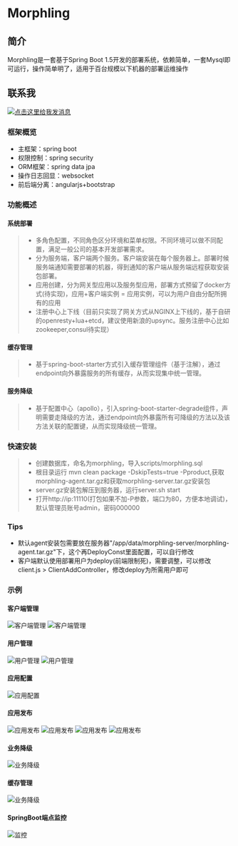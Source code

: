 Morphling
================

## 简介
Morphling是一套基于Spring Boot 1.5开发的部署系统，依赖简单，一套Mysql即可运行，操作简单明了，适用于百台规模以下机器的部署运维操作

## 联系我

[![点击这里给我发消息](http://wpa.qq.com/pa?p=2:55375829:51)](http://wpa.qq.com/msgrd?v=3&uin=55375829&site=qq&menu=yes)

### 框架概览

- 主框架：spring boot
- 权限控制：spring security
- ORM框架：spring data jpa
- 操作日志回显：websocket
- 前后端分离：angularjs+bootstrap


### 功能概述

#### 系统部署

>* 多角色配置，不同角色区分环境和菜单权限。不同环境可以做不同配置，满足一般公司的基本开发部署需求。
>* 分为服务端，客户端两个服务。客户端安装在每个服务器上。部署时候服务端通知需要部署的机器，得到通知的客户端从服务端远程获取安装包部署。
>* 应用创建，分为网关型应用以及服务型应用，部署方式预留了docker方式(待实现)，应用+客户端实例 = 应用实例，可以为用户自由分配所拥有的应用
>* 注册中心上下线（目前只实现了网关方式从NGINX上下线的，基于自研的openresty+lua+etcd，建议使用新浪的upsync。服务注册中心比如zookeeper,consul待实现）

#### 缓存管理

>* 基于spring-boot-starter方式引入缓存管理组件（基于注解），通过endpoint向外暴露服务的所有缓存，从而实现集中统一管理。

#### 服务降级

>* 基于配置中心（apollo），引入spring-boot-starter-degrade组件，声明需要走降级的方法，通过endpoint向外暴露所有可降级的方法以及该方法关联的配置键，从而实现降级统一管理。

### 快速安装
>* 创建数据库，命名为morphling，导入scripts/morphling.sql
>* 根目录运行 mvn clean package -DskipTests=true -Pproduct,获取morphling-agent.tar.gz和获取morphling-server.tar.gz安装包
>* server.gz安装包解压到服务器，运行server.sh start
>* 打开http://ip:11110(打包如果不加-P参数，端口为80，方便本地调试)，默认管理员账号admin，密码000000

### Tips

- 默认agent安装包需要放在服务器"/app/data/morphling-server/morphling-agent.tar.gz"下，这个再DeployConst里面配置，可以自行修改
- 客户端默认使用部署用户为deploy(前端限制死)，需要调整，可以修改client.js > ClientAddController，修改deploy为所需用户即可


### 示例
#### 客户端管理
![客户端管理](https://gitee.com/lianqu1990/morphling/raw/master/doc/images/1.png)
![客户端管理](https://gitee.com/lianqu1990/morphling/raw/master/doc/images/2.png)
#### 用户管理
![用户管理](https://gitee.com/lianqu1990/morphling/raw/master/doc/images/3.png)
![用户管理](https://gitee.com/lianqu1990/morphling/raw/master/doc/images/4.png)
#### 应用配置
![应用配置](https://gitee.com/lianqu1990/morphling/raw/master/doc/images/5.png)
#### 应用发布
![应用发布](https://gitee.com/lianqu1990/morphling/raw/master/doc/images/6.png)
![应用发布](https://gitee.com/lianqu1990/morphling/raw/master/doc/images/7.png)
![应用发布](https://gitee.com/lianqu1990/morphling/raw/master/doc/images/8.png)
![应用发布](https://gitee.com/lianqu1990/morphling/raw/master/doc/images/9.png)

#### 业务降级
![业务降级](https://gitee.com/lianqu1990/morphling/raw/master/doc/images/10.png)

#### 缓存管理
![业务降级](https://gitee.com/lianqu1990/morphling/raw/master/doc/images/11.png)

#### SpringBoot端点监控
![监控](https://gitee.com/lianqu1990/morphling/raw/master/doc/images/12.png)

